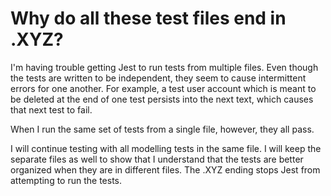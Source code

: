 # Why do all these test files end in .XYZ?

I'm having trouble getting Jest to run tests from multiple files. Even though the tests are written to be independent, they seem to cause intermittent errors for one another. For example, a test user account which is meant to be deleted at the end of one test persists into the next text, which causes that next test to fail.

When I run the same set of tests from a single file, however, they all pass.

I will continue testing with all modelling tests in the same file. I will keep the separate files as well to show that I understand that the tests are better organized when they are in different files. The .XYZ ending stops Jest from attempting to run the tests.
